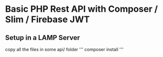 # Basic PHP Rest API with Composer / Slim / Firebase JWT


## Setup in a LAMP Server

copy all the files in some api/ folder
'''
   composer install
'''

